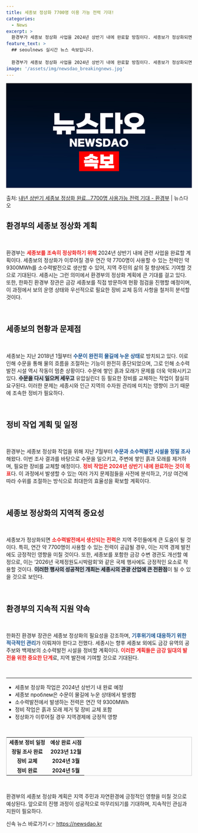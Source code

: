 ```yaml
---
title: 세종보 정상화 7700명 이용 가능 전력 기대!
categories:
  - News
excerpt: >
  환경부가 세종보 정상화 사업을 2024년 상반기 내에 완료할 방침이다. 세종보가 정상화되면 연간 약 7700…
feature_text: >
  ## seoulnews 실시간 뉴스 속보입니다.

  환경부가 세종보 정상화 사업을 2024년 상반기 내에 완료할 방침이다. 세종보가 정상화되면 연간 약 7700…
image: '/assets/img/newsdao_breakingnews.jpg'
---
```


![뉴스다오 속보](/assets/img/newsdao_breakingnews.jpg)

<p>출처: <a href="https://newsdao.kr/2674" rel="dofollow">내년 상반기 세종보 정상화 완료…7700명 사용가능 전력 기대 - 환경부</a> | 뉴스다오</p>

<h2 data-ke-size="size26">환경부의 세종보 정상화 계획</h2>

<p data-ke-size="size16">&nbsp;</p>

환경부는 <b><span style="color: #ee2323;">세종보를 조속히 정상화하기 위해</span></b> 2024년 상반기 내에 관련 사업을 완료할 계획이다. 세종보의 정상화가 이루어질 경우 연간 약 7700명이 사용할 수 있는 전력인 약 9300MWh를 소수력발전으로 생산할 수 있어, 지역 주민의 삶의 질 향상에도 기여할 것으로 기대된다. 세종시는 그런 의미에서 환경부의 정상화 계획에 큰 기대를 걸고 있다. 또한, 한화진 환경부 장관은 금강 세종보를 직접 방문하여 현황 점검을 진행할 예정이며, 이 과정에서 보의 운영 상태와 우선적으로 필요한 장비 교체 등의 사항을 철저히 분석할 것이다. 

<p data-ke-size="size16">&nbsp;</p>

<h2 data-ke-size="size26">세종보의 현황과 문제점</h2>

<p data-ke-size="size16">&nbsp;</p>

세종보는 지난 2018년 1월부터 <b><span style="color: #1a5490;">수문이 완전히 물길에 누운 상태</span></b>로 방치되고 있다. 이로 인해 수문을 통해 물의 흐름을 조절하는 기능이 완전히 중단되었으며, 그로 인해 소수력발전 시설 역시 작동이 멈춘 상황이다. 수문에 쌓인 흙과 모래가 문제를 더욱 악화시키고 있다. <b><span style="background-color: #21538527;">수문을 다시 일으켜 세우고</span></b> 유압실린더 등 필요한 장비를 교체하는 작업이 절실히 요구된다. 이러한 문제는 세종시와 인근 지역의 수자원 관리에 미치는 영향이 크기 때문에 조속한 정비가 필요하다.

<p data-ke-size="size16">&nbsp;</p>

<h2 data-ke-size="size26">정비 작업 계획 및 일정</h2>

<p data-ke-size="size16">&nbsp;</p>

환경부는 세종보 정상화 작업을 위해 지난 7월부터 <b><span style="color: #1a5490;">수문과 소수력발전 시설을 정밀 조사</span></b>해왔다. 이번 조사 결과를 바탕으로 수문을 일으키고, 주변에 쌓인 흙과 모래를 제거하며, 필요한 장비를 교체할 예정이다. <b><span style="color: #ee2323;">정비 작업은 2024년 상반기 내에 완료하는 것이 목표</span></b>다. 이 과정에서 발생할 수 있는 여러 가지 문제점들을 사전에 분석하고, 기상 여건에 따라 수위를 조절하는 방식으로 최대한의 효율성을 확보할 계획이다.

<p data-ke-size="size16">&nbsp;</p>

<h2 data-ke-size="size26">세종보 정상화의 지역적 중요성</h2>

<p data-ke-size="size16">&nbsp;</p>

세종보가 정상화되면 <b><span style="color: #ee2323;">소수력발전에서 생산되는 전력</span></b>은 지역 주민들에게 큰 도움이 될 것이다. 특히, 연간 약 7700명이 사용할 수 있는 전력이 공급될 경우, 이는 지역 경제 발전에도 긍정적인 영향을 미칠 것이다. 또한, 세종보를 포함한 금강 수변 경관도 개선할 예정으로, 이는 ‘2026년 국제정원도시박람회’와 같은 국제 행사에도 긍정적인 요소로 작용할 것이다. <b><span style="background-color: #21538527;">이러한 행사의 성공적인 개최는 세종시의 관광 산업에 큰 전환점</span></b>이 될 수 있을 것으로 보인다.

<p data-ke-size="size16">&nbsp;</p>

<h2 data-ke-size="size26">환경부의 지속적 지원 약속</h2>

<p data-ke-size="size16">&nbsp;</p>

한화진 환경부 장관은 세종보 정상화의 필요성을 강조하며, <b><span style="color: #1a5490;">기후위기에 대응하기 위한 적극적인 관리</span></b>가 이뤄져야 한다고 전했다. 세종시는 향후 세종보 외에도 금강 유역의 공주보와 백제보의 소수력발전 시설을 정비할 계획이다. <b><span style="color: #ee2323;">이러한 계획들은 금강 일대의 발전을 위한 중요한 단계</span></b>로, 지역 발전에 기여할 것으로 기대된다.

<p data-ke-size="size16">&nbsp;</p>

<hr>

<ul>
    <li>세종보 정상화 작업은 2024년 상반기 내 완료 예정</li>
    <li>세종보 проблем은 수문이 물길에 누운 상태에서 발생함</li>
    <li>소수력발전에서 발생하는 전력은 연간 약 9300MWh</li>
    <li>정비 작업은 흙과 모래 제거 및 장비 교체 포함</li>
    <li>정상화가 이루어질 경우 지역경제에 긍정적 영향</li>
</ul>

<p data-ke-size="size16">&nbsp;</p>

<table style="width: 100%; border: 1px solid #ccc;">
    <tr>
        <td style="text-align: center; height: 17px;"><b>세종보 정비 일정</b></td>
        <td style="text-align: center; height: 17px;"><b>예상 완료 시점</b></td>
    </tr>
    <tr>
        <td style="text-align: center; height: 17px;"><b>정밀 조사 완료</b></td>
        <td style="text-align: center; height: 17px;"><b>2023년 12월</b></td>
    </tr>
    <tr>
        <td style="text-align: center; height: 17px;"><b>장비 교체</b></td>
        <td style="text-align: center; height: 17px;"><b>2024년 3월</b></td>
    </tr>
    <tr>
        <td style="text-align: center; height: 17px;"><b>정비 완료</b></td>
        <td style="text-align: center; height: 17px;"><b>2024년 5월</b></td>
    </tr>
</table>

<p data-ke-size="size16">&nbsp;</p>

환경부의 세종보 정상화 계획은 지역 주민과 자연환경에 긍정적인 영향을 미칠 것으로 예상된다. 앞으로의 진행 과정이 성공적으로 마무리되기를 기대하며, 지속적인 관심과 지원이 필요하다. 

신속 뉴스 바로가기 👉 <a href="https://newsdao.kr" rel="dofollow">https://newsdao.kr</a>


